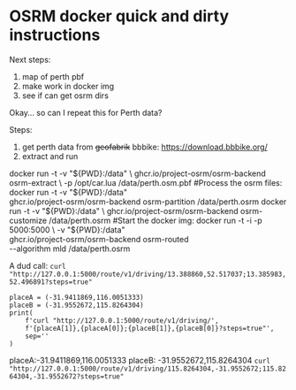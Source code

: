 # OSRM docker quick and dirty instructions



Next steps:
1. map of perth pbf
2. make work in docker img
3. see if can get osrm dirs

Okay... so can I repeat this for Perth data?

Steps:
1. get perth data from ~~geofabrik~~ bbbike: https://download.bbbike.org/
2. extract and run

docker run -t -v "${PWD}:/data" \
    ghcr.io/project-osrm/osrm-backend osrm-extract \
    -p /opt/car.lua /data/perth.osm.pbf
#Process the osrm files:
docker run -t -v "${PWD}:/data" \
    ghcr.io/project-osrm/osrm-backend osrm-partition /data/perth.osrm
docker run -t -v "${PWD}:/data" \
    ghcr.io/project-osrm/osrm-backend osrm-customize /data/perth.osrm
#Start the docker img:
docker run -t -i -p 5000:5000 \
    -v "${PWD}:/data" \
    ghcr.io/project-osrm/osrm-backend osrm-routed \
        --algorithm mld /data/perth.osrm

A dud call:
`curl "http://127.0.0.1:5000/route/v1/driving/13.388860,52.517037;13.385983,52.496891?steps=true"`

```
placeA = (-31.9411869,116.0051333)
placeB = (-31.9552672,115.8264304)
print(
    f'curl "http://127.0.0.1:5000/route/v1/driving/',
    f'{placeA[1]},{placeA[0]};{placeB[1]},{placeB[0]}?steps=true"',
    sep=''
)
```


placeA:-31.9411869,116.0051333
placeB: -31.9552672,115.8264304
`curl "http://127.0.0.1:5000/route/v1/driving/115.8264304,-31.9552672;115.8264304,-31.9552672?steps=true"`

